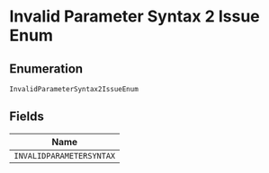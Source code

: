 
# Invalid Parameter Syntax 2 Issue Enum

## Enumeration

`InvalidParameterSyntax2IssueEnum`

## Fields

| Name |
|  --- |
| `INVALIDPARAMETERSYNTAX` |

